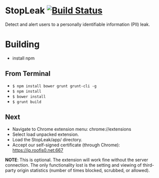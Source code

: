 # StopLeak   [![Build Status](http://ip.roofis0.net:666/buildStatus/icon?job=cse509)](http://ip.roofis0.net:666/job/cse509)
Detect and alert users to a personally identifiable information (PII) leak.

# Building

- install npm

## From Terminal
- ```$ npm install bower grunt grunt-cli -g```
- ```$ npm install```
- ```$ bower install```
- ```$ grunt build```

## Next

- Navigate to Chrome extension menu: chrome://extensions
- Select load unpacked extension.
- Load the StopLeak/app/ directory.
- Accept our self-signed certificate (through Chrome): https://ip.roofis0.net:667

**NOTE**: This is optional. The extension will work fine without the server connection. The only functionality lost is the setting and viewing of third-party origin statistics (number of times blocked, scrubbed, or allowed).

